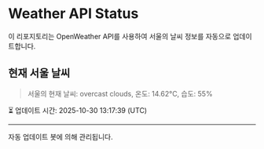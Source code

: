 
# Weather API Status

이 리포지토리는 OpenWeather API를 사용하여 서울의 날씨 정보를 자동으로 업데이트합니다.

## 현재 서울 날씨
> 서울의 현재 날씨: overcast clouds, 온도: 14.62°C, 습도: 55%

⏳ 업데이트 시간: 2025-10-30 13:17:39 (UTC)

---
자동 업데이트 봇에 의해 관리됩니다.
